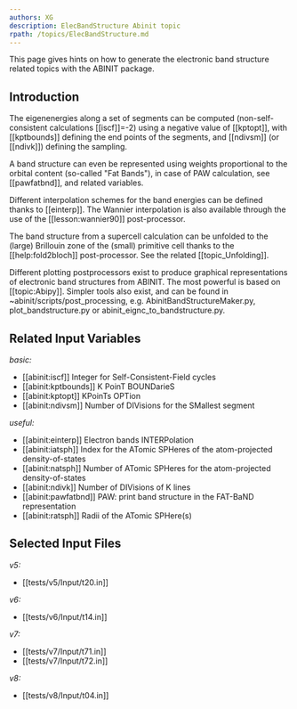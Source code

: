```yaml
---
authors: XG
description: ElecBandStructure Abinit topic
rpath: /topics/ElecBandStructure.md
---
```

<!--
This file is automatically generated by mksite.py. All changes will be lost.
Change the input yaml files or the python code
-->

This page gives hints on how to generate the electronic band structure related topics with the ABINIT package.

## Introduction

The eigenenergies along a set of segments can be computed (non-self-consistent
calculations [[iscf]]=-2) using a negative value of [[kptopt]], with
[[kptbounds]] defining the end points of the segments, and [[ndivsm]] (or
[[ndivk]]) defining the sampling.

A band structure can even be represented using weights proportional to the
orbital content (so-called "Fat Bands"), in case of PAW calculation, see
[[pawfatbnd]], and related variables.

Different interpolation schemes for the band energies can be defined thanks to
[[einterp]]. The Wannier interpolation is also available through the use of
the [[lesson:wannier90]] post-processor.

The band structure from a supercell calculation can be unfolded to the (large)
Brillouin zone of the (small) primitive cell thanks to the [[help:fold2bloch]]
post-processor. See the related [[topic_Unfolding]].

Different plotting postprocessors exist to produce graphical representations
of electronic band structures from ABINIT. The most powerful is based on
[[topic:Abipy]]. Simpler tools also exist, and can be found in
~abinit/scripts/post_processing, e.g. AbinitBandStructureMaker.py,
plot_bandstructure.py or abinit_eignc_to_bandstructure.py.



## Related Input Variables

*basic:*

- [[abinit:iscf]]  Integer for Self-Consistent-Field cycles
- [[abinit:kptbounds]]  K PoinT BOUNDarieS
- [[abinit:kptopt]]  KPoinTs OPTion
- [[abinit:ndivsm]]  Number of DIVisions for the SMallest segment
 
*useful:*

- [[abinit:einterp]]  Electron bands INTERPolation
- [[abinit:iatsph]]  Index for the ATomic SPHeres of the atom-projected density-of-states
- [[abinit:natsph]]  Number of ATomic SPHeres for the atom-projected density-of-states
- [[abinit:ndivk]]  Number of DIVisions of K lines
- [[abinit:pawfatbnd]]  PAW: print band structure in the FAT-BaND representation
- [[abinit:ratsph]]  Radii of the ATomic SPHere(s)
 

## Selected Input Files

*v5:*

- [[tests/v5/Input/t20.in]]
 
*v6:*

- [[tests/v6/Input/t14.in]]
 
*v7:*

- [[tests/v7/Input/t71.in]]
- [[tests/v7/Input/t72.in]]
 
*v8:*

- [[tests/v8/Input/t04.in]]
 

